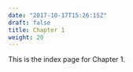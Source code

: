 ```yaml
---
date: "2017-10-17T15:26:15Z"
draft: false
title: Chapter 1
weight: 20
---
```


This is the index page for Chapter 1.
